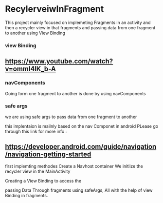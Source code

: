 # RecylerveiwInFragment
This project mainly focused on implemeting Fragments in an activity and then a recycler view in that fragments and passing data from one fragment to another using View Binding

### view Binding
## https://www.youtube.com/watch?v=omml4lK_b-A

### navComponents
Going form one fragment to another is done by using navComponents 

### safe args
we are using safe args to pass data from one fragment to another
 

this implentaion is mailnly based on the nav Componet in android 
PLease go through this link for more info  : 
## https://developer.android.com/guide/navigation/navigation-getting-started

first implemting methodes 
Create a Navhost container 
We initlize the recycler view in the MainActivity 

Creating a View Binding to access the 

passing Data Through fragments using safeArgs, All with the help of view Binding in fragments.

